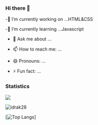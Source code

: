 ### Hi there 👋




-🔭 I’m currently working on ...HTML&CSS

-🌱 I’m currently learning ...Javascript


- 💬 Ask me about ...
- 📫 How to reach me: ...

- 😄 Pronouns: ...
- ⚡ Fun fact: ...


### Statistics
<!--<img src="https://github-readme-stats.vercel.app/api/top-langs/?username=idrak28&theme=dark&hide_langs_below=1" />-->
<img src="https://github-readme-stats.vercel.app/api?username=idrak28&&show_icons=true&title_color=ffffff&icon_color=a4c639&text_color=daf7dc&bg_color=151515">

<p><img align="center" src="https://github-readme-streak-stats.herokuapp.com/?user=idrak28&" alt="idrak28"/></p>

[![Top Langs](https://github-readme-stats.vercel.app/api/top-langs/?username=idrak28)]

